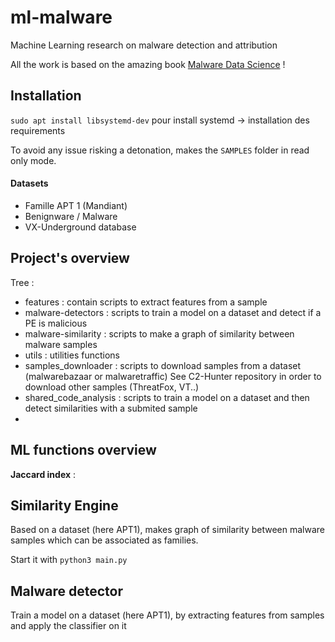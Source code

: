 # ml-malware
 Machine Learning research on malware detection and attribution

All the work is based on the amazing book [Malware Data Science](Malware.pdf) !



## Installation

`sudo apt install libsystemd-dev` pour install systemd
-> installation des requirements

To avoid any issue risking a detonation, makes the `SAMPLES` folder in read only mode.

#### Datasets

- Famille APT 1 (Mandiant)
- Benignware / Malware
- VX-Underground database

## Project's overview


Tree :
- features : contain scripts to extract features from a sample
- malware-detectors : scripts to train a model on a dataset and detect if a PE is malicious
- malware-similarity : scripts to make a graph of similarity between malware samples
- utils : utilities functions
- samples_downloader : scripts to download samples from a dataset (malwarebazaar or malwaretraffic)
  See C2-Hunter repository in order to download other samples (ThreatFox, VT..)
- shared_code_analysis : scripts to train a model on a dataset and then detect similarities with a submited sample
- 

## ML functions overview

**Jaccard index** :


## Similarity Engine

Based on a dataset (here APT1), makes graph of similarity between malware samples which can be associated as families.

Start it with `python3 main.py`

## Malware detector

Train a model on a dataset (here APT1), by extracting features from samples and apply the classifier on it

